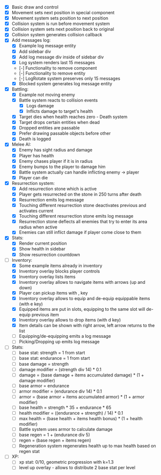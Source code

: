 - [x] Basic draw and control
- [x] Movement sets next position in special component
- [x] Movement system sets position to next position
- [x] Collision system is run before movement system
- [x] Collision system sets next position back to original
- [x] Collision system generates collision callback
- [x] Add messages log:
  - [x] Example log message entity
  - [x] Add sidebar div
  - [x] Add log message div inside of sidebar div
  - [x] Log system renders last 15 messages
  - [-] Functionality to remove component
  - [-] Functionality to remove entity
  - [-] LogRotate system preserves only 15 messages
  - [x] Blocked system generates log message entity

- [x] Battling:
  - [x] Example not moving enemy
  - [x] Battle system reacts to collision events
    - [x] Logs damage
    - [x] Inflicts damage to target's health
  - [x] Target dies when health reaches zero - Death system
  - [x] Target drops certain entities when dead
  - [x] Dropped entities are passable
  - [x] Prefer drawing passable objects before other
  - [x] Death is logged

- [x] Melee AI:
  - [x] Enemy has sight radius and damage
  - [x] Player has health
  - [x] Enemy chases player if it is in radius
  - [x] Enemy bumps to the player to damage him
  - [x] Battle system actually can handle inflicting enemy -> player
  - [x] Player can die

- [x] Resurrection system:
  - [x] Add resurrection stone which is active
  - [x] Player gets resurrected on the stone in 250 turns after death
  - [x] Resurrection emits log message
  - [x] Touching different resurrection stone deactivates previous and activates current
  - [x] Touching different resurrection stone emits log message
  - [x] Resurrection stone deflects all enemies that try to enter its area radius when active
  - [x] Enemies can still inflict damage if player come close to them

- [x] Stats:
  - [x] Render current position
  - [x] Show health in sidebar
  - [x] Show resurrection countdown

- [ ] Inventory:
  - [x] Some example items already in inventory
  - [x] Inventory overlay blocks player controls
  - [x] Inventory overlay lists items
  - [x] Inventory overlay allows to navigate items with arrows (up and down)
  - [x] Player can pickup items with , key
  - [x] Inventory overlay allows to equip and de-equip equippable items (with e key)
  - [x] Equipped items are put in slots, equipping to the same slot will de-equip previous item
  - [x] Inventory overlay allows to drop items (with d key)
  - [x] Item details can be shown with right arrow, left arrow returns to the list
  - [ ] Equipping/de-equipping emits a log message
  - [ ] Picking/Dropping up emits log message

- [ ] Stats:
  - [ ] base stat: strength = 1 from start
  - [ ] base stat: endurance = 1 from start
  - [ ] base damage = strength
  - [ ] damage modifier = (strength div 14) * 0.1
  - [ ] damage = (base damage + items accumulated damage) * (1 + damage modifier)
  - [ ] base armor = endurance
  - [ ] armor modifier = (endurance div 14) * 0.1
  - [ ] armor = (base armor + items accumulated armor) * (1 + armor modifier)
  - [ ] base health = strength * 35 + endurance * 65
  - [ ] health modifier = ((endurance + strength) / 14) * 0.1
  - [ ] max health = (base health + items health bonus) * (1 + health modifier)
  - [ ] Battle system uses armor to calculate damage
  - [ ] base regen = 1 + (endurance div 5)
  - [ ] regen = (base regen + items regen)
  - [ ] Regeneration system regenerates health up to max health based on regen stat

- [ ] XP:
  - [ ] xp stat: 0/10, geometric progression with k=1.3
  - [ ] level up overlay - allows to distribute 2 base stat per level
